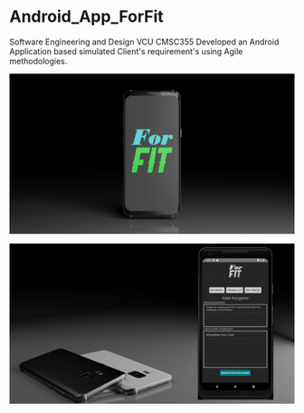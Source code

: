 # Android_App_ForFit
 Software Engineering and Design VCU CMSC355
 Developed an Android Application based simulated Client's requirement's using Agile methodologies.

![The ForFit logo on an Andriod phone](https://github.com/TylerGriggs/Android_App_ForFit/blob/main/Media/image2.png?raw=true)

![Demonstration of the ForFit app's friends list activity](https://github.com/TylerGriggs/Android_App_ForFit/blob/main/Media/BBB2.gif?raw=true)
